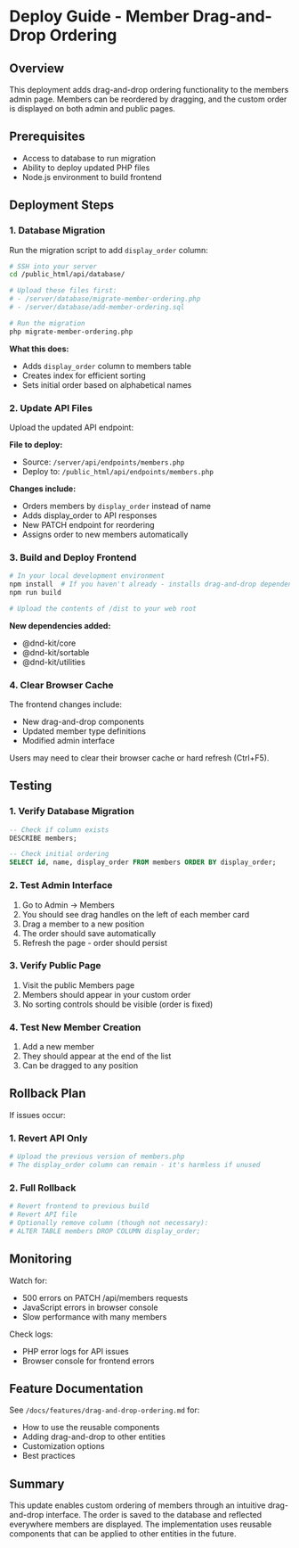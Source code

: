 # Deploy Guide - Member Drag-and-Drop Ordering

## Overview

This deployment adds drag-and-drop ordering functionality to the members admin page. Members can be reordered by dragging, and the custom order is displayed on both admin and public pages.

## Prerequisites

- Access to database to run migration
- Ability to deploy updated PHP files
- Node.js environment to build frontend

## Deployment Steps

### 1. Database Migration

Run the migration script to add `display_order` column:

```bash
# SSH into your server
cd /public_html/api/database/

# Upload these files first:
# - /server/database/migrate-member-ordering.php
# - /server/database/add-member-ordering.sql

# Run the migration
php migrate-member-ordering.php
```

**What this does:**
- Adds `display_order` column to members table
- Creates index for efficient sorting
- Sets initial order based on alphabetical names

### 2. Update API Files

Upload the updated API endpoint:

**File to deploy:**
- Source: `/server/api/endpoints/members.php`
- Deploy to: `/public_html/api/endpoints/members.php`

**Changes include:**
- Orders members by `display_order` instead of name
- Adds display_order to API responses
- New PATCH endpoint for reordering
- Assigns order to new members automatically

### 3. Build and Deploy Frontend

```bash
# In your local development environment
npm install  # If you haven't already - installs drag-and-drop dependencies
npm run build

# Upload the contents of /dist to your web root
```

**New dependencies added:**
- @dnd-kit/core
- @dnd-kit/sortable
- @dnd-kit/utilities

### 4. Clear Browser Cache

The frontend changes include:
- New drag-and-drop components
- Updated member type definitions
- Modified admin interface

Users may need to clear their browser cache or hard refresh (Ctrl+F5).

## Testing

### 1. Verify Database Migration
```sql
-- Check if column exists
DESCRIBE members;

-- Check initial ordering
SELECT id, name, display_order FROM members ORDER BY display_order;
```

### 2. Test Admin Interface
1. Go to Admin → Members
2. You should see drag handles on the left of each member card
3. Drag a member to a new position
4. The order should save automatically
5. Refresh the page - order should persist

### 3. Verify Public Page
1. Visit the public Members page
2. Members should appear in your custom order
3. No sorting controls should be visible (order is fixed)

### 4. Test New Member Creation
1. Add a new member
2. They should appear at the end of the list
3. Can be dragged to any position

## Rollback Plan

If issues occur:

### 1. Revert API Only
```bash
# Upload the previous version of members.php
# The display_order column can remain - it's harmless if unused
```

### 2. Full Rollback
```bash
# Revert frontend to previous build
# Revert API file
# Optionally remove column (though not necessary):
# ALTER TABLE members DROP COLUMN display_order;
```

## Monitoring

Watch for:
- 500 errors on PATCH /api/members requests
- JavaScript errors in browser console
- Slow performance with many members

Check logs:
- PHP error logs for API issues
- Browser console for frontend errors

## Feature Documentation

See `/docs/features/drag-and-drop-ordering.md` for:
- How to use the reusable components
- Adding drag-and-drop to other entities
- Customization options
- Best practices

## Summary

This update enables custom ordering of members through an intuitive drag-and-drop interface. The order is saved to the database and reflected everywhere members are displayed. The implementation uses reusable components that can be applied to other entities in the future.